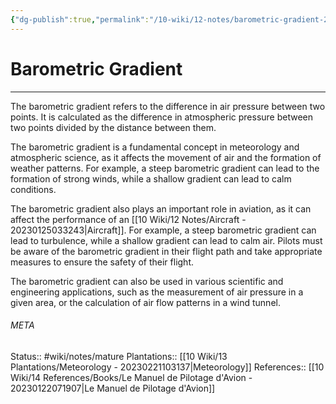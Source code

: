 ```yaml
---
{"dg-publish":true,"permalink":"/10-wiki/12-notes/barometric-gradient-20230129063850/"}
---
```


# Barometric Gradient
---
The barometric gradient refers to the difference in air pressure between two points. It is calculated as the difference in atmospheric pressure between two points divided by the distance between them.

The barometric gradient is a fundamental concept in meteorology and atmospheric science, as it affects the movement of air and the formation of weather patterns. For example, a steep barometric gradient can lead to the formation of strong winds, while a shallow gradient can lead to calm conditions.

The barometric gradient also plays an important role in aviation, as it can affect the performance of an [[10 Wiki/12 Notes/Aircraft - 20230125033243\|Aircraft]]. For example, a steep barometric gradient can lead to turbulence, while a shallow gradient can lead to calm air. Pilots must be aware of the barometric gradient in their flight path and take appropriate measures to ensure the safety of their flight.

The barometric gradient can also be used in various scientific and engineering applications, such as the measurement of air pressure in a given area, or the calculation of air flow patterns in a wind tunnel.



###### META
Status:: #wiki/notes/mature 
Plantations:: [[10 Wiki/13 Plantations/Meteorology - 20230221103137\|Meteorology]]
References:: [[10 Wiki/14 References/Books/Le Manuel de Pilotage d'Avion - 20230122071907\|Le Manuel de Pilotage d'Avion]]
